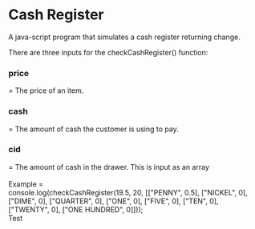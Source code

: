 # Cash Register
A java-script program that simulates a cash register returning change.

There are three inputs for the checkCashRegister() function:
<br>
<h3>price</h3> = The price of an item.
<br>
<h3>cash</h3> = The amount of cash the customer is using to pay.
<br>
<h3>cid</h3> = The amount of cash in the drawer. This is input as an array
<br><br>
Example =
<br>
console.log(checkCashRegister(19.5, 20, [["PENNY", 0.5], ["NICKEL", 0], ["DIME", 0], ["QUARTER", 0], ["ONE", 0], ["FIVE", 0], ["TEN", 0], ["TWENTY", 0], ["ONE HUNDRED", 0]]));
<br>
Test
